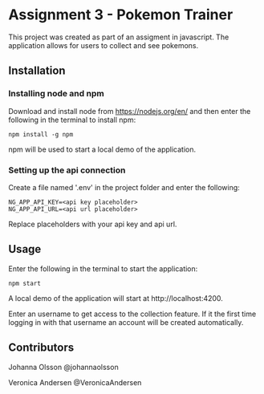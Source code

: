 # Assignment 3 - Pokemon Trainer
This project was created as part of an assigment in javascript. The application allows for users to collect and see pokemons. 

## Installation

### Installing node and npm
Download and install node from https://nodejs.org/en/ and then enter the following in the terminal to install npm:
```
npm install -g npm
```
npm will be used to start a local demo of the application.
### Setting up the api connection
Create a file named '.env' in the project folder and enter the following:
```
NG_APP_API_KEY=<api key placeholder>
NG_APP_API_URL=<api url placeholder>
```
Replace placeholders with your api key and api url. 

## Usage
Enter the following in the terminal to start the application:
```
npm start
```
A local demo of the application will start at http://localhost:4200.

Enter an username to get access to the collection feature. If it the first time logging in with that username an account will be created automatically.

## Contributors
Johanna Olsson @johannaolsson

Veronica Andersen @VeronicaAndersen
